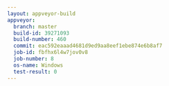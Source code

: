 ```yaml
---
layout: appveyor-build
appveyor:
  branch: master
  build-id: 39271093
  build-number: 460
  commit: eac592eaaad4681d9ed9aa8eef1ebe874e6b8af7
  job-id: fbfhx6l4w7jov0v8
  job-number: 8
  os-name: Windows
  test-result: 0
---
```

